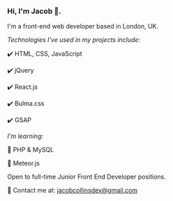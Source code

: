 ### Hi, I'm Jacob 👋.

I'm a front-end web developer based in London, UK.

*Technologies I've used in my projects include:*

✔️ HTML, CSS, JavaScript

✔️ jQuery

✔️ React.js

✔️ Bulma.css

✔️ GSAP

*I'm learning:*

🌱 PHP & MySQL

🌱 Meteor.js

Open to full-time Junior Front End Developer positions. 

📧 Contact me at: jacobcollinsdev@gmail.com





<!--
**jacobcollinsdev/jacobcollinsdev** is a ✨ _special_ ✨ repository because its `README.md` (this file) appears on your GitHub profile.

Here are some ideas to get you started:

- 🔭 I’m currently working on ...
- 🌱 I’m currently learning ...
- 👯 I’m looking to collaborate on ...
- 🤔 I’m looking for help with ...
- 💬 Ask me about ...
- 📫 How to reach me: ...
- 😄 Pronouns: ...
- ⚡ Fun fact: ...
-->
